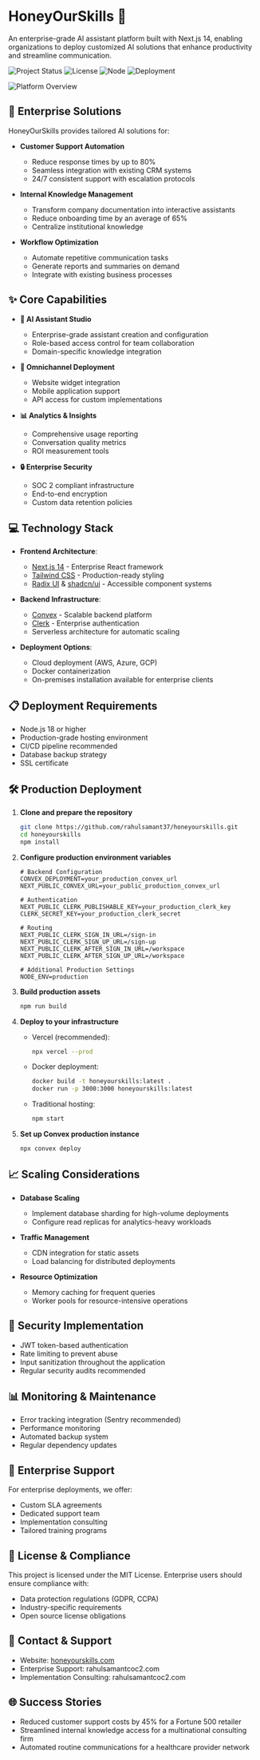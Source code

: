 # HoneyOurSkills 🤖

An enterprise-grade AI assistant platform built with Next.js 14, enabling organizations to deploy customized AI solutions that enhance productivity and streamline communication.

![Project Status](https://img.shields.io/badge/status-production--ready-success.svg)
![License](https://img.shields.io/badge/license-MIT-blue.svg)
![Node](https://img.shields.io/badge/node-%3E%3D18.0.0-brightgreen.svg)
![Deployment](https://img.shields.io/badge/deployment-cloud--ready-orange.svg)

![Platform Overview](https://github.com/rahulsamant37/honeyourskills/blob/main/public/honemyskills.png)

## 🚀 Enterprise Solutions

HoneyOurSkills provides tailored AI solutions for:

- **Customer Support Automation**
  - Reduce response times by up to 80%
  - Seamless integration with existing CRM systems
  - 24/7 consistent support with escalation protocols

- **Internal Knowledge Management**
  - Transform company documentation into interactive assistants
  - Reduce onboarding time by an average of 65%
  - Centralize institutional knowledge

- **Workflow Optimization**
  - Automate repetitive communication tasks
  - Generate reports and summaries on demand
  - Integrate with existing business processes

## ✨ Core Capabilities

- **🎨 AI Assistant Studio**
  - Enterprise-grade assistant creation and configuration
  - Role-based access control for team collaboration
  - Domain-specific knowledge integration

- **💬 Omnichannel Deployment**
  - Website widget integration
  - Mobile application support
  - API access for custom implementations

- **📊 Analytics & Insights**
  - Comprehensive usage reporting
  - Conversation quality metrics
  - ROI measurement tools

- **🔒 Enterprise Security**
  - SOC 2 compliant infrastructure
  - End-to-end encryption
  - Custom data retention policies

## 💻 Technology Stack

- **Frontend Architecture**:
  - [Next.js 14](https://nextjs.org/) - Enterprise React framework
  - [Tailwind CSS](https://tailwindcss.com/) - Production-ready styling
  - [Radix UI](https://www.radix-ui.com/) & [shadcn/ui](https://ui.shadcn.com/) - Accessible component systems

- **Backend Infrastructure**:
  - [Convex](https://www.convex.dev/) - Scalable backend platform
  - [Clerk](https://clerk.com/) - Enterprise authentication
  - Serverless architecture for automatic scaling

- **Deployment Options**:
  - Cloud deployment (AWS, Azure, GCP)
  - Docker containerization
  - On-premises installation available for enterprise clients

## 📋 Deployment Requirements

- Node.js 18 or higher
- Production-grade hosting environment
- CI/CD pipeline recommended
- Database backup strategy
- SSL certificate

## 🛠️ Production Deployment

1. **Clone and prepare the repository**
   ```bash
   git clone https://github.com/rahulsamant37/honeyourskills.git
   cd honeyourskills
   npm install
   ```

2. **Configure production environment variables**
   ```env
   # Backend Configuration
   CONVEX_DEPLOYMENT=your_production_convex_url
   NEXT_PUBLIC_CONVEX_URL=your_public_production_convex_url

   # Authentication
   NEXT_PUBLIC_CLERK_PUBLISHABLE_KEY=your_production_clerk_key
   CLERK_SECRET_KEY=your_production_clerk_secret

   # Routing
   NEXT_PUBLIC_CLERK_SIGN_IN_URL=/sign-in
   NEXT_PUBLIC_CLERK_SIGN_UP_URL=/sign-up
   NEXT_PUBLIC_CLERK_AFTER_SIGN_IN_URL=/workspace
   NEXT_PUBLIC_CLERK_AFTER_SIGN_UP_URL=/workspace
   
   # Additional Production Settings
   NODE_ENV=production
   ```

3. **Build production assets**
   ```bash
   npm run build
   ```

4. **Deploy to your infrastructure**
   - Vercel (recommended):
     ```bash
     npx vercel --prod
     ```
   - Docker deployment:
     ```bash
     docker build -t honeyourskills:latest .
     docker run -p 3000:3000 honeyourskills:latest
     ```
   - Traditional hosting:
     ```bash
     npm start
     ```

5. **Set up Convex production instance**
   ```bash
   npx convex deploy
   ```

## 📈 Scaling Considerations

- **Database Scaling**
  - Implement database sharding for high-volume deployments
  - Configure read replicas for analytics-heavy workloads

- **Traffic Management**
  - CDN integration for static assets
  - Load balancing for distributed deployments

- **Resource Optimization**
  - Memory caching for frequent queries
  - Worker pools for resource-intensive operations

## 🔐 Security Implementation

- JWT token-based authentication
- Rate limiting to prevent abuse
- Input sanitization throughout the application
- Regular security audits recommended

## 📊 Monitoring & Maintenance

- Error tracking integration (Sentry recommended)
- Performance monitoring
- Automated backup system
- Regular dependency updates

## 🤝 Enterprise Support

For enterprise deployments, we offer:

- Custom SLA agreements
- Dedicated support team
- Implementation consulting
- Tailored training programs

## 📄 License & Compliance

This project is licensed under the MIT License. Enterprise users should ensure compliance with:

- Data protection regulations (GDPR, CCPA)
- Industry-specific requirements
- Open source license obligations

## 👥 Contact & Support

- Website: [honeyourskills.com](https://honeyourskills.vercel.app/)
- Enterprise Support: rahulsamantcoc2.com
- Implementation Consulting: rahulsamantcoc2.com

## 🌐 Success Stories

- Reduced customer support costs by 45% for a Fortune 500 retailer
- Streamlined internal knowledge access for a multinational consulting firm
- Automated routine communications for a healthcare provider network

